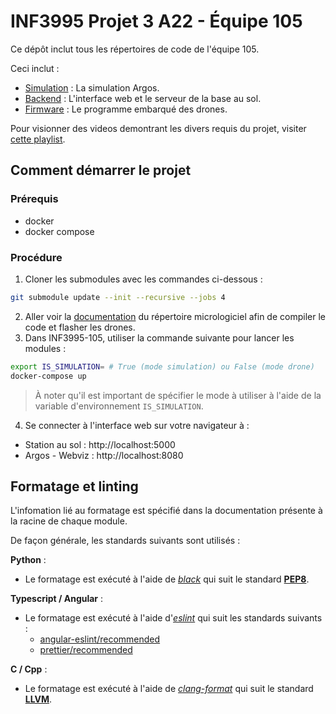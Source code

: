 # INF3995 Projet 3 A22 - Équipe 105

Ce dépôt inclut tous les répertoires de code de l'équipe 105.

Ceci inclut :
- [Simulation](simulation/README.md) : La simulation Argos.
- [Backend](backend/README.md) : L'interface web et le serveur de la base au sol.
- [Firmware](firmware/README.md) : Le programme embarqué des drones.

Pour visionner des videos demontrant les divers requis du projet, visiter [cette playlist](https://www.youtube.com/watch?v=SE6PGoNG7HE&list=PLoUd4HWatUyltAhvjY0_uYdeJNyxkJ2OQ).

## Comment démarrer le projet

### Prérequis
- docker 
- docker compose

### Procédure
1. Cloner les submodules avec les commandes ci-dessous :
```bash
git submodule update --init --recursive --jobs 4
```
2. Aller voir la [documentation](firmware/README.md) du répertoire micrologiciel afin de compiler le code et flasher les drones.
3. Dans INF3995-105, utiliser la commande suivante pour lancer les modules :
```bash
export IS_SIMULATION= # True (mode simulation) ou False (mode drone)
docker-compose up
```
>  À noter qu'il est important de spécifier le mode à utiliser à l'aide de la variable d'environnement ``IS_SIMULATION``.

4. Se connecter à l'interface web sur votre navigateur à :
- Station au sol : http://localhost:5000
- Argos - Webviz : http://localhost:8080

## Formatage et linting

L'infomation lié au formatage est spécifié dans la documentation présente à la racine de chaque module.

De façon générale, les standards suivants sont utilisés :

**Python** : 

- Le formatage est exécuté à l'aide de [*black*](https://github.com/psf/black) qui suit le
standard [**PEP8**](https://peps.python.org/pep-0008/).


**Typescript / Angular** :

- Le formatage est exécuté à l'aide d'[*eslint*](https://eslint.org/) qui suit les standards suivants :
  - [angular-eslint/recommended](https://github.com/angular-eslint/angular-eslint)
  - [prettier/recommended](https://github.com/prettier/eslint-plugin-prettier)


**C / Cpp** :

- Le formatage est exécuté à l'aide de [*clang-format*](https://clang.llvm.org/docs/ClangFormat.html) qui suit le
standard [**LLVM**](https://llvm.org/docs/CodingStandards.html).



